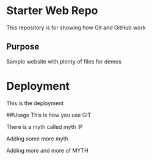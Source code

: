 # Starter Web Repo

This repository is for showing how Git and GitHub work

## Purpose

Sample website with plenty of files for demos


# Deployment
This is the deployment

##Usage
This is how you use GIT


There is a myth called myth :P



Adding some more myth


Adding more and more of MYTH
